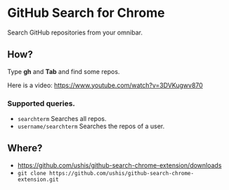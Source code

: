 # GitHub Search for Chrome

Search GitHub repositories from your omnibar.

## How?

Type **gh** and **Tab** and find some repos.

Here is a video: https://www.youtube.com/watch?v=3DVKugwv870

### Supported queries.

- ```searchterm``` Searches all repos.
- ```username/searchterm``` Searches the repos of a user.

## Where?

- https://github.com/ushis/github-search-chrome-extension/downloads
- ```git clone https://github.com/ushis/github-search-chrome-extension.git```
